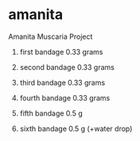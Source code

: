 # amanita
Amanita Muscaria Project


1. first bandage 0.33 grams
2. second bandage 0.33 grams
3. third bandage 0.33 grams
4. fourth bandage 0.33 grams

5. fifth bandage 0.5 g
5. sixth bandage 0.5 g (+water drop)
